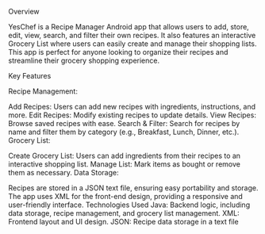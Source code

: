 Overview

YesChef is a Recipe Manager Android app that allows users to add, store, edit, view, search, and filter their own recipes. It also features an interactive Grocery List where users can easily create and manage their shopping lists. This app is perfect for anyone looking to organize their recipes and streamline their grocery shopping experience.

Key Features

Recipe Management:

Add Recipes: Users can add new recipes with ingredients, instructions, and more.
Edit Recipes: Modify existing recipes to update details.
View Recipes: Browse saved recipes with ease.
Search & Filter: Search for recipes by name and filter them by category (e.g., Breakfast, Lunch, Dinner, etc.).
Grocery List:

Create Grocery List: Users can add ingredients from their recipes to an interactive shopping list.
Manage List: Mark items as bought or remove them as necessary.
Data Storage:

Recipes are stored in a JSON text file, ensuring easy portability and storage.
The app uses XML for the front-end design, providing a responsive and user-friendly interface.
Technologies Used
Java: Backend logic, including data storage, recipe management, and grocery list management.
XML: Frontend layout and UI design.
JSON: Recipe data storage in a text file
